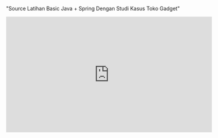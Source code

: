 "Source Latihan Basic Java + Spring Dengan Studi Kasus Toko Gadget" 


<iframe width="560" height="315" src="https://www.youtube.com/embed/cv93OZi2Avg" title="YouTube video player" frameborder="0" allow="accelerometer; autoplay; clipboard-write; encrypted-media; gyroscope; picture-in-picture" allowfullscreen></iframe>